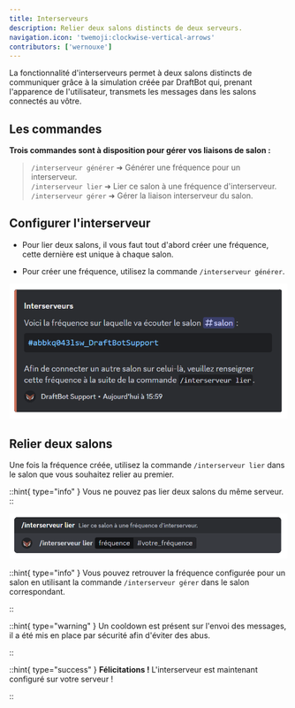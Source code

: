 ```yaml
---
title: Interserveurs
description: Relier deux salons distincts de deux serveurs.
navigation.icon: 'twemoji:clockwise-vertical-arrows'
contributors: ['wernouxe']
---
```


La fonctionnalité d'interserveurs permet à deux salons distincts de communiquer grâce à la simulation créée par DraftBot qui, prenant l'apparence de l'utilisateur, transmets les messages dans les salons connectés au vôtre.

## Les commandes
**Trois commandes sont à disposition pour gérer vos liaisons de salon :**


> `/interserveur générer` ➜ Générer une fréquence pour un interserveur.\
`/interserveur lier` ➜ Lier ce salon à une fréquence d'interserveur.\
`/interserveur gérer` ➜ Gérer la liaison interserveur du salon.



## Configurer l'interserveur
- Pour lier deux salons, il vous faut tout d'abord créer une fréquence, cette dernière est unique à chaque salon.

- Pour créer une fréquence, utilisez la commande `/interserveur générer`.


![Réponse de DraftBot lors de l'exécution de la commande](/.assets/interservers/interserver_generate.png)


## Relier deux salons
Une fois la fréquence créée, utilisez la commande `/interserveur lier` dans le salon que vous souhaitez relier au premier.

::hint{ type="info" }
Vous ne pouvez pas lier deux salons du même serveur.
::


![Exemple de la commande à effectuer lors de la liaison des deux salons](/.assets/interservers/interserver_link.png)

::hint{ type="info" }
Vous pouvez retrouver la fréquence configurée pour un salon en utilisant la commande `/interserveur gérer` dans le salon correspondant.

::

::hint{ type="warning" }
Un cooldown est présent sur l'envoi des messages, il a été mis en place par sécurité afin d'éviter des abus.

::

::hint{ type="success" }
**Félicitations !** L'interserveur est maintenant configuré sur votre serveur !

::
